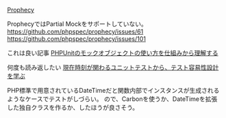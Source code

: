 [Prophecy](https://github.com/phpspec/prophecy)

ProphecyではPartial Mockをサポートしていない。
https://github.com/phpspec/prophecy/issues/61
https://github.com/phpspec/prophecy/issues/101

これは良い記事
[PHPUnitのモックオブジェクトの使い方を仕組みから理解する](https://taisablog.com/archives/55)

何度も読み返したい
[現在時刻が関わるユニットテストから、テスト容易性設計を学ぶ](https://t-wada.hatenablog.jp/entry/design-for-testability)

PHP標準で用意されているDateTimeだと関数内部でインスタンスが生成されるようなケースでテストがしづらい。
ので、Carbonを使うか、DateTimeを拡張した独自クラスを作るか、したほうが良さそう。
